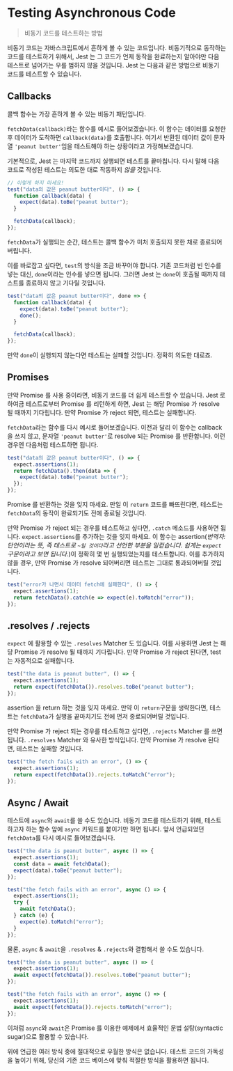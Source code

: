 # Testing Asynchronous Code

> 비동기 코드를 테스트하는 방법

비동기 코드는 자바스크립트에서 흔하게 볼 수 있는 코드입니다. 비동기적으로 동작하는 코드를 테스트하기 위해서, Jest 는 그 코드가 언제 동작을 완료하는지 알아야만 다음 테스트로 넘어가는 우를 범하지 않을 것입니다. Jest 는 다음과 같은 방법으로 비동기 코드를 테스트할 수 있습니다.

## Callbacks

콜백 함수는 가장 흔하게 볼 수 있는 비동기 패턴입니다.

`fetchData(callback)`라는 함수를 예시로 들어보겠습니다. 이 함수는 데이터를 요청한 후 데이터가 도착하면 `callback(data)`를 호출합니다. 여기서 반환된 데이터 값이 문자열 `'peanut butter'`임을 테스트해야 하는 상황이라고 가정해보겠습니다.

기본적으로, Jest 는 마지막 코드까지 실행되면 테스트를 끝마칩니다. 다시 말해 다음 코드로 작성된 테스트는 의도한 대로 작동하지 _않을_ 것입니다.

```jsx
// 이렇게 하지 마세요!
test("data의 값은 peanut butter이다", () => {
  function callback(data) {
    expect(data).toBe("peanut butter");
  }

  fetchData(callback);
});
```

`fetchData`가 실행되는 순간, 테스트는 콜백 함수가 미처 호출되지 못한 채로 종료되어버립니다.

이를 바로잡고 싶다면, `test`의 방식을 조금 바꾸어야 합니다. 기존 코드처럼 빈 인수를 넣는 대신, `done`이라는 인수를 넣으면 됩니다. 그러면 Jest 는 `done`이 호출될 때까지 테스트를 종료하지 않고 기다릴 것입니다.

```jsx
test("data의 값은 peanut butter이다", done => {
  function callback(data) {
    expect(data).toBe("peanut butter");
    done();
  }

  fetchData(callback);
});
```

만약 `done`이 실행되지 않는다면 테스트는 실패할 것입니다. 정확히 의도한 대로죠.

## Promises

만약 Promise 를 사용 중이라면, 비동기 코드를 더 쉽게 테스트할 수 있습니다. Jest 로 하여금 테스트로부터 Promise 를 리턴하게 하면, Jest 는 해당 Promise 가 resolve 될 때까지 기다립니다. 만약 Promise 가 reject 되면, 테스트는 실패합니다.

`fetchData`라는 함수를 다시 예시로 들어보겠습니다. 이전과 달리 이 함수는 callback 을 쓰지 않고, 문자열 `'peanut butter'`로 resolve 되는 Promise 를 반환합니다. 이런 경우엔 다음처럼 테스트하면 됩니다.

```jsx
test("data의 값은 peanut butter이다", () => {
  expect.assertions(1);
  return fetchData().then(data => {
    expect(data).toBe("peanut butter");
  });
});
```

Promise 를 반환하는 것을 잊지 마세요. 만일 이 `return` 코드를 빠뜨린다면, 테스트는 `fetchData`의 동작이 완료되기도 전에 종료될 것입니다.

만약 Promise 가 reject 되는 경우를 테스트하고 싶다면, `.catch` 메소드를 사용하면 됩니다. `expect.assertions`를 추가하는 것을 잊지 마세요. 이 함수는 assertion(_번역자: 단언이라는 뜻, 즉 테스트로 `~일 것이다`라고 선언한 부분을 일컫습니다. 쉽게는 `expect` 구문이라고 보면 됩니다._)이 정확히 몇 번 실행되었는지를 테스트합니다. 이를 추가하지 않을 경우, 만약 Promise 가 resolve 되어버리면 테스트는 그대로 통과되어버릴 것입니다.

```jsx
test("error가 나면서 데이터 fetch에 실패한다", () => {
  expect.assertions(1);
  return fetchData().catch(e => expect(e).toMatch("error"));
});
```

## .resolves / .rejects

`expect` 에 활용할 수 있는 `.resolves` Matcher 도 있습니다. 이를 사용하면 Jest 는 해당 Promise 가 resolve 될 때까지 기다립니다. 만약 Promise 가 reject 된다면, test 는 자동적으로 실패합니다.

```jsx
test("the data is peanut butter", () => {
  expect.assertions(1);
  return expect(fetchData()).resolves.toBe("peanut butter");
});
```

assertion 을 return 하는 것을 잊지 마세요. 만약 이 `return`구문을 생략한다면, 테스트는 `fetchData`가 실행을 끝마치기도 전에 먼저 종료되어버릴 것입니다.

만약 Promise 가 reject 되는 경우를 테스트하고 싶다면, `.rejects` Matcher 를 쓰면 됩니다. `.resolves` Matcher 와 유사한 방식입니다. 만약 Promise 가 resolve 된다면, 테스트는 실패할 것입니다.

```jsx
test("the fetch fails with an error", () => {
  expect.assertions(1);
  return expect(fetchData()).rejects.toMatch("error");
});
```

## Async / Await

테스트에 `async`와 `await`를 쓸 수도 있습니다. 비동기 코드를 테스트하기 위해, 테스트하고자 하는 함수 앞에 `async` 키워드를 붙이기만 하면 됩니다. 앞서 언급되었던 `fetchData`를 다시 예시로 들어보겠습니다.

```jsx
test("the data is peanut butter", async () => {
  expect.assertions(1);
  const data = await fetchData();
  expect(data).toBe("peanut butter");
});

test("the fetch fails with an error", async () => {
  expect.assertions(1);
  try {
    await fetchData();
  } catch (e) {
    expect(e).toMatch("error");
  }
});
```

물론, `async` & `await`을 `.resolves` & `.rejects`와 결합해서 쓸 수도 있습니다.

```jsx
test("the data is peanut butter", async () => {
  expect.assertions(1);
  await expect(fetchData()).resolves.toBe("peanut butter");
});

test("the fetch fails with an error", async () => {
  expect.assertions(1);
  await expect(fetchData()).rejects.toMatch("error");
});
```

이처럼 `async`와 `await`은 Promise 를 이용한 예제에서 효율적인 문법 설탕(syntactic sugar)으로 활용할 수 있습니다.

위에 언급한 여러 방식 중에 절대적으로 우월한 방식은 없습니다. 테스트 코드의 가독성을 높이기 위해, 당신의 기존 코드 베이스에 맞춰 적절한 방식을 활용하면 됩니다.
